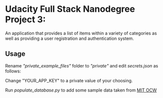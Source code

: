 # Udacity Full Stack Nanodegree Project 3: 
An application that provides a list of items within a variety of categories as well as providing a user registration and authentication system.



## Usage

Rename *"private_example_files"* folder to *"private"* and edit *secrets.json* as follows:

Change "YOUR_APP_KEY" to a private value of your choosing.

Run *populate_database.py* to add some sample data taken from [MIT OCW](http://ocw.mit.edu/courses/)

